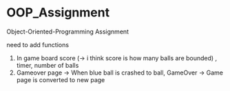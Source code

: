 # OOP_Assignment
Object-Oriented-Programming Assignment

need to add functions

1. In game board
   score (-> i think score is how many balls are bounded) , timer,  number of balls  
2. Gameover page -> When blue ball is crashed to ball, GameOver -> Game page is converted to new page
   
